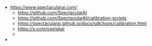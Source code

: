 
- https://www.spectacularai.com/
	- https://github.com/SpectacularAI
	- https://github.com/SpectacularAI/calibration-scripts
	- https://spectacularai.github.io/docs/sdk/tools/calibration.html
	- https://x.com/oseiskar
	- 
- 